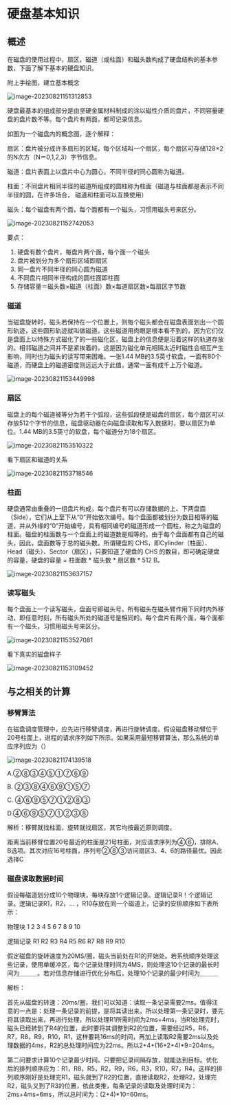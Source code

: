 # 硬盘基本知识

## 概述

在磁盘的使用过程中，扇区，磁道（或柱面）和磁头数构成了硬盘结构的基本参数，下面了解下基本的硬盘知识。

附上手绘图，建立基本概念



![image-20230821151312853](./img/硬盘基本知识/image-20230821151312853.png)

硬盘最基本的组成部分是由坚硬金属材料制成的涂以磁性介质的盘片，不同容量硬盘的盘片数不等。每个盘片有两面，都可记录信息。

如图为一个磁盘内的概念图，逐个解释：

扇区：盘片被分成许多扇形的区域，每个区域叫一个扇区，每个扇区可存储128×2的N次方（N＝0,1,2,3）字节信息。

磁道：盘片表面上以盘片中心为圆心，不同半径的同心圆称为磁道。

柱面：不同盘片相同半径的磁道所组成的圆柱称为柱面（磁道与柱面都是表示不同半径的圆，在许多场合， 磁道和柱面可以互换使用）

磁头：每个磁盘有两个面，每个面都有一个磁头，习惯用磁头号来区分。

![image-20230821152742053](./img/硬盘基本知识/image-20230821152742053.png)

要点：

1. 硬盘有数个盘片，每盘片两个面，每个面一个磁头
2. 盘片被划分为多个扇形区域即扇区
3. 同一盘片不同半径的同心圆为磁道
4. 不同盘片相同半径构成的圆柱面即柱面
5. 存储容量＝磁头数×磁道（柱面）数×每道扇区数×每扇区字节数

### 磁道

当磁盘旋转时，磁头若保持在一个位置上，则每个磁头都会在磁盘表面划出一个圆形轨迹，这些圆形轨迹就叫做磁道。这些磁道用肉眼是根本看不到的，因为它们仅是盘面上以特殊方式磁化了的一些磁化区，磁盘上的信息便是沿着这样的轨道存放的。相邻磁道之间并不是紧挨着的，这是因为磁化单元相隔太近时磁性会相互产生影响，同时也为磁头的读写带来困难。一张1.44 MB的3.5英寸软盘，一面有80个磁道，而硬盘上的磁道密度则远远大于此值，通常一面有成千上万个磁道。

![image-20230821153449998](./img/硬盘基本知识/image-20230821153449998.png)

### 扇区

磁盘上的每个磁道被等分为若干个弧段，这些弧段便是磁盘的扇区，每个扇区可以存放512个字节的信息，磁盘驱动器在向磁盘读取和写入数据时，要以扇区为单位。1.44 MB的3.5英寸的软盘，每个磁道分为18个扇区。

![image-20230821153510322](./img/硬盘基本知识/image-20230821153510322.png)

看下扇区和磁道的关系

![image-20230821153718546](./img/硬盘基本知识/image-20230821153718546.png)

### 柱面

硬盘通常由重叠的一组盘片构成，每个盘片有可以存储数据的上、下两盘面（Side），它们从上至下从“0”开始依次编号。每个盘面都被划分为数目相等的磁道，并从外缘的“0”开始编号，具有相同编号的磁道形成一个圆柱，称之为磁盘的柱面。磁盘的柱面数与一个盘面上的磁道数是相等的。由于每个盘面都有自己的磁头，因此，盘面数等于总的磁头数。所谓硬盘的 CHS，即Cylinder（柱面）、Head（磁头）、Sector（扇区），只要知道了硬盘的 CHS 的数目，即可确定硬盘的容量，硬盘的容量 = 柱面数 \* 磁头数 \* 扇区数 \* 512 B。

![image-20230821153637157](./img/硬盘基本知识/image-20230821153637157.png)

### 读写磁头

每个盘面上一个读写磁头，盘面号即磁头号。所有磁头在磁头臂作用下同时内外移动，即任意时刻，所有磁头所处的磁道号是相同的。每个盘片有两个面，每个面都有一个磁头，习惯用磁头号来区分。

![image-20230821153527081](./img/硬盘基本知识/image-20230821153527081.png)



看下真实的磁盘样子

![image-20230821153109452](./img/硬盘基本知识/image-20230821153109452.png)



## 与之相关的计算

### 移臂算法

在磁盘调度管理中，应先进行移臂调度，再进行旋转调度。假设磁盘移动臂位于20号柱面上，进程的请求序列如下所示。如果采用最短移臂算法，那么系统的单应序列应为（）

![image-20230821174139518](./img/硬盘基本知识/image-20230821174139518.png)

A.②⑧③④⑤①⑦⑥⑨ 

B. ②③⑧④⑥⑨①⑤⑦

C. ④⑥⑨⑤⑦①②⑧③

D.④⑥⑨⑤⑦①②③⑧

解析：移臂就找柱面，旋转就找扇区，其它均按最近原则调度。

距离当前移臂位置20号最近的柱面是21号柱面，对应请求序列为④⑥，排除A、B选项。其次对应16号柱面，序列号②⑧③访问扇区3、4、6的路径最优。因此选择C



### 磁盘读取数据时间

假设每磁道划分成10个物理块，每块存放1个逻辑记录。逻辑记录R！个逻辑记录。逻辑记录R1，R2，... ，R10存放在同一个磁道上，记录的安排顺序如下表所示：

物理块 1 2 3 4 5 6 7 8 9 10

逻辑记录 R1 R2 R3 R4 R5 R6 R7 R8 R9 R10

假定磁盘的旋转速度为20MS/圈，磁头当前处在R1的开始处。若系统顺序处理这些记录，使用单缓冲区，每个记录处理时间为4MS，则处理这10个记录的最长时间为＿＿＿。若对信息存储进行优化分布后，处理10个记录的最少时间为＿＿＿

解析：

首先从磁盘的转速：20ms/圈，我们可以知道：读取一条记录需要2ms。值得注意的一点是：处理一条记录的前提，是将其读出来。所以处理第一条记录时，要先将其读取出来，再进行处理，所以处理R1所需时间为2ms+4ms，当R1处理完时，磁头已经转到了R4的位置，此时要将其调整到R2的位置，需要经过R5，R6，R7，R8，R9，R10，R1，这样要耗16ms的时间，再加上读取R2需要2ms以及处理数据的4ms，R2的总处理时间应为22ms。所以2+4+(16+2+4)\*9=204ms。

第二问要求计算10个记录最少时间。只要把记录间隔存放，就能达到目标。优化后的排列顺序应为：R1，R8，R5，R2，R9，R6，R3，R10，R7，R4，这样的排列顺序刚好是处理完R1，磁头就到了R2的位置，直接读取R2，处理R2，处理完R2，磁头又到了R3的位置，依此类推，每条记录的读取及处理时间为：2ms+4ms=6ms，所以总时间为：(2+4)\*10=60ms。
